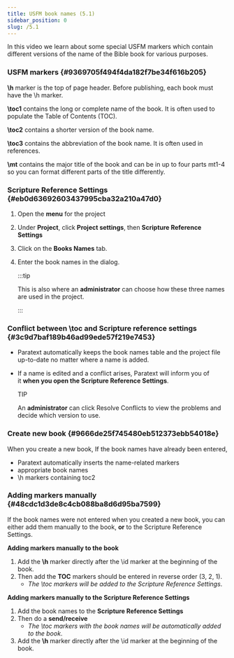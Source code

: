 ```yaml
---
title: USFM book names (5.1)
sidebar_position: 0
slug: /5.1
---
```




In this video we learn about some special USFM markers which contain different versions of the name of the Bible book for various purposes.


### USFM markers[](https://manual.paratext.org/Video-summaries/Stage-5/5.1#usfm-markers) {#9369705f494f4da182f7be34f616b205}


**\h** marker is the top of page header. Before publishing, each book must have the \h marker.


**\toc1** contains the long or complete name of the book. It is often used to populate the Table of Contents (TOC).


**\toc2** contains a shorter version of the book name.


**\toc3** contains the abbreviation of the book name. It is often used in references.


**\mt** contains the major title of the book and can be in up to four parts mt1-4 so you can format different parts of the title differently.


### Scripture Reference Settings[](https://manual.paratext.org/Video-summaries/Stage-5/5.1#scripture-reference-settings) {#eb0d63692603437995cba32a210a47d0}

1. Open the **menu** for the project
1. Under **Project**, click **Project settings**, then **Scripture Reference Settings**
1. Click on the **Books Names** tab.
1. Enter the book names in the dialog.

	:::tip
	
	This is also where an **administrator** can choose how these three names are used in the project.
	
	:::
	



### Conflict between \toc and Scripture reference settings[](https://manual.paratext.org/Video-summaries/Stage-5/5.1#conflict-between-toc-and-scripture-reference-settings) {#3c9d7baf189b46ad99ede57f219e7453}

- Paratext automatically keeps the book names table and the project file up-to-date no matter where a name is added.
- If a name is edited and a conflict arises, Paratext will inform you of it **when you open the Scripture Reference Settings**.

	TIP


	An **administrator** can click Resolve Conflicts to view the problems and decide which version to use.


### Create new book[](https://manual.paratext.org/Video-summaries/Stage-5/5.1#create-new-book) {#9666de25f745480eb512373ebb54018e}


When you create a new book, If the book names have already been entered,

- Paratext automatically inserts the name-related markers
- appropriate book names
- \h markers containing toc2

### Adding markers manually[](https://manual.paratext.org/Video-summaries/Stage-5/5.1#adding-markers-manually) {#48cdc1d3de8c4cb088ba8d6d95ba7599}


If the book names were not entered when you created a new book, you can either add them manually to the book, **or** to the Scripture Reference Settings.


**Adding markers manually to the book**

1. Add the **\h** marker directly after the \id marker at the beginning of the book.
1. Then add the **TOC** markers should be entered in reverse order (3, 2, 1).
	- _The \toc markers will be added to the Scripture Reference Settings_.

**Adding markers manually to the Scripture Reference Settings**

1. Add the book names to the **Scripture Reference Settings**
1. Then do a **send/receive**
	- _The \toc markers with the book names will be automatically added to the book_.
1. Add the **\h** marker directly after the \id marker at the beginning of the book.
